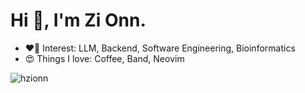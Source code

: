 <h1>Hi 👋, I'm Zi Onn. </h1>

<ul>
  <li> ❤️‍🔥 Interest: LLM, Backend, Software Engineering, Bioinformatics </li>
  <li> 😍 Things I love: Coffee, Band, Neovim </li>
</ul>

<p><img align="center" src="https://github-readme-stats.vercel.app/api?username=hzionn&show_icons=true&locale=en&count_private=true" alt="hzionn" /></p>
